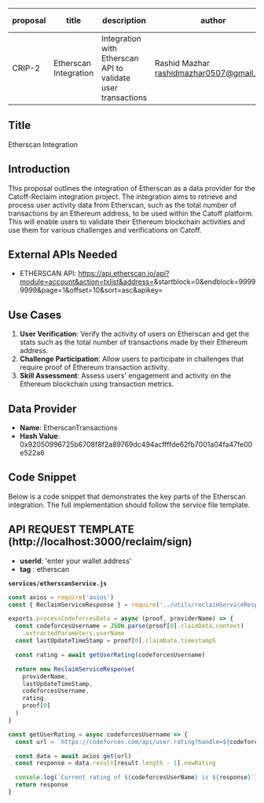 | proposal | title                 | description                                                  | author                                     | discussions-to | status | type        | category | created    | requires |
| -------- | --------------------- | ------------------------------------------------------------ | ------------------------------------------ | -------------- | ------ | ----------- | -------- | ---------- | -------- |
| CRIP-2   | Etherscan Integration | Integration with Etherscan API to validate user transactions | Rashid Mazhar <rashidmazhar0507@gmail.com> |                | Draft  | Integration | CRIP     | 2024-06-21 |          |

## Title

Etherscan Integration

## Introduction

This proposal outlines the integration of Etherscan as a data provider for the Catoff-Reclaim integration project. The integration aims to retrieve and process user activity data from Etherscan, such as the total number of transactions by an Ethereum address, to be used within the Catoff platform. This will enable users to validate their Ethereum blockchain activities and use them for various challenges and verifications on Catoff.

## External APIs Needed

- ETHERSCAN API: https://api.etherscan.io/api?module=account&action=txlist&address=<your-wallet-address>&startblock=0&endblock=99999999&page=1&offset=10&sort=asc&apikey=<your-api-key>

## Use Cases

1. **User Verification**: Verify the activity of users on Etherscan and get the stats such as the total number of transactions made by their Ethereum address.
2. **Challenge Participation**: Allow users to participate in challenges that require proof of Ethereum transaction activity.
3. **Skill Assessment**: Assess users' engagement and activity on the Ethereum blockchain using transaction metrics.

## Data Provider

- **Name**: EtherscanTransactions
- **Hash Value**: 0x92050996725b6708f8f2a89769dc494acffffde62fb7001a04fa47fe00e522a6

## Code Snippet

Below is a code snippet that demonstrates the key parts of the Etherscan integration. The full implementation should follow the service file template.

## API REQUEST TEMPLATE (http://localhost:3000/reclaim/sign)

- **userId**: 'enter your wallet address'
- **tag** : etherscan

**`services/etherscanService.js`**

```javascript
const axios = require('axios')
const { ReclaimServiceResponse } = require('../utils/reclaimServiceResponse')

exports.processCodeforcesData = async (proof, providerName) => {
  const codeforcesUsername = JSON.parse(proof[0].claimData.context)
    .extractedParameters.userName
  const lastUpdateTimeStamp = proof[0].claimData.timestampS

  const rating = await getUserRating(codeforcesUsername)

  return new ReclaimServiceResponse(
    providerName,
    lastUpdateTimeStamp,
    codeforcesUsername,
    rating,
    proof[0]
  )
}

const getUserRating = async codeforcesUsername => {
  const url = `https://codeforces.com/api/user.rating?handle=${codeforcesUsername}`

  const data = await axios.get(url)
  const response = data.result[result.length - 1].newRating

  console.log(`Current rating of ${codeforcesUserName} is ${response}`)
  return response
}
```
